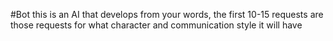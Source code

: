 #Bot
this is an AI that develops from your words, the first 10-15 requests are those requests for what character and communication style it will have

